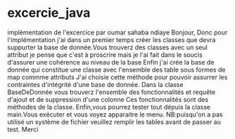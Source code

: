 # excercie_java
implémentation de l'excercice par oumar sahaba ndiaye
Bonjour,
Donc pour l'implémentation j'ai dans un premier temps créer les classes que devra suppurter la base de donnée.Vous trouverz des 
classes avec un seul attribut je pense que c'est à proscrire mais je l'ai fait dans le soucis d'assurer une cohérence au niveau de la base
Enfin j'ai crée la base de donnée qui constitue une classe avec l'ensemble des table sous formes de map commme attributs
J'ai choisie cette méthode pour pouvoir assurrer les contraintes d'intégrité d'une base de donnée.
Dans la classe BaseDeDonnée vous trouverz l'ensemble des fonctionnalités et requête d'ajout et de suppression d'une colonne 
Ces fonctionnalités sont des méthodes de la classe.
Enfin,vous pourrez tester tout dépuis la classe main.Vous exécuter et vous voyez apparaitre le menu.
NB:puisqu'on a pas utilisé un système de fichier veuillez remplir les tables avant de passer au test.
Merci
